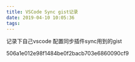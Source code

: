 ```yaml
---
title: VSCode Sync gist记录
date: 2019-04-10 10:05:36
tags:
---
```


记录下自己vscode 配置同步插件sync用到的gist 

506a1e012e98f1484be0f2bacb703e6860090cf9